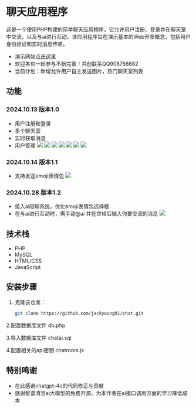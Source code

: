 # 聊天应用程序

这是一个使用PHP构建的简单聊天应用程序。它允许用户注册、登录并在聊天室中交流，以及与ai进行互动。该应用程序旨在演示基本的Web开发概念，包括用户身份验证和实时消息传递。
- 演示网站[点击这里](http://120.55.57.217:11111/)
- 欢迎各位一起参与不断完善！共创联系QQ908756682
- 当前计划：新增允许用户自主发送图片，热门聊天室列表

## 功能
### 2024.10.13 版本1.0
- 用户注册和登录
- 多个聊天室
- 实时获取消息
- 用户管理
![](https://img2024.cnblogs.com/blog/3512200/202410/3512200-20241013222619125-543346096.png)
![](https://img2024.cnblogs.com/blog/3512200/202410/3512200-20241013222624022-1599108943.png)
![](https://img2024.cnblogs.com/blog/3512200/202410/3512200-20241013222625791-143968807.png)
![](https://img2024.cnblogs.com/blog/3512200/202410/3512200-20241013222628864-1906667558.png)
![](https://img2024.cnblogs.com/blog/3512200/202410/3512200-20241013222631752-445096669.png)
![](https://img2024.cnblogs.com/blog/3512200/202410/3512200-20241013222633596-381259984.png)
![](https://img2024.cnblogs.com/blog/3512200/202410/3512200-20241013222635662-2111792512.png)

### 2024.10.14 版本1.1
- 支持发送emoji表情包
![](https://img2024.cnblogs.com/blog/3512200/202410/3512200-20241015130136243-122483043.png)

### 2024.10.28 版本1.2
- 接入ai陪聊系统，优化emoji表情包选择框
- 在与ai进行互动时，需手动@ai 并在空格后输入你要交流的消息
![](https://img2024.cnblogs.com/blog/3512200/202410/3512200-20241028002619888-1361445853.png)

## 技术栈

- PHP
- MySQL
- HTML/CSS
- JavaScript

## 安装步骤

1. 克隆该仓库：
   ```bash
   git clone https://github.com/jackyoung01/chat.git

2.配置数据库文件
  db.php
  
3.导入数据库文件
  chatai.sql
  
4.配置相关的api密钥
  chatroom.js

## 特别鸣谢
- 在此感谢chatgpt-4o的代码修正与贡献
- 感谢智谱清言ai大模型的免费开源，为本作者在ai接口调用方面的学习降低成本
